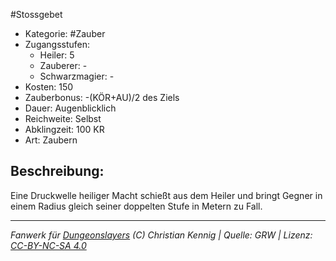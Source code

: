 #Stossgebet  
- Kategorie: #Zauber  
- Zugangsstufen:  
  - Heiler: 5  
  - Zauberer: -  
  - Schwarzmagier: -  
- Kosten: 150  
- Zauberbonus: -(KÖR+AU)/2 des Ziels  
- Dauer: Augenblicklich  
- Reichweite: Selbst  
- Abklingzeit: 100 KR  
- Art: Zaubern     

## Beschreibung:
Eine Druckwelle heiliger Macht schießt aus dem Heiler und bringt Gegner in einem Radius gleich seiner doppelten Stufe in Metern zu Fall.


___
*Fanwerk für [Dungeonslayers](https://www.dungeonslayers.net/) (C) Christian Kennig | Quelle: GRW | Lizenz: [CC-BY-NC-SA 4.0](https://creativecommons.org/licenses/by-nc-sa/4.0/deed.de)*